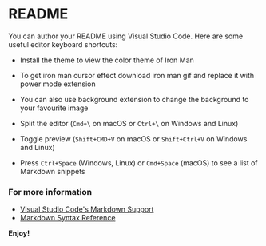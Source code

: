 # README

You can author your README using Visual Studio Code. Here are some useful editor keyboard shortcuts:

- Install the theme to view the color theme of Iron Man
- To get iron man cursor effect download iron man gif and replace it with power mode extension
- You can also use background extension to change the background to your favourite image

- Split the editor (`Cmd+\` on macOS or `Ctrl+\` on Windows and Linux)
- Toggle preview (`Shift+CMD+V` on macOS or `Shift+Ctrl+V` on Windows and Linux)
- Press `Ctrl+Space` (Windows, Linux) or `Cmd+Space` (macOS) to see a list of Markdown snippets

### For more information

- [Visual Studio Code's Markdown Support](http://code.visualstudio.com/docs/languages/markdown)
- [Markdown Syntax Reference](https://help.github.com/articles/markdown-basics/)

**Enjoy!**
